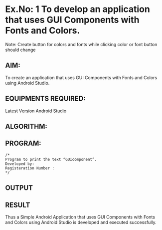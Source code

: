 # Ex.No: 1 To develop an application that uses GUI Components with Fonts and Colors. 
Note: Create button for colors and fonts while clicking color or font button should change 


## AIM:

To create an application that uses GUI Components with Fonts and Colors using Android Studio.

## EQUIPMENTS REQUIRED:

Latest Version Android Studio

## ALGORITHM:


   
## PROGRAM:
```
/*
Program to print the text “GUIcomponent”.
Developed by: 
Registeration Number : 
*/
```

## OUTPUT




## RESULT
Thus a Simple Android Application that uses GUI Components with Fonts and Colors using Android Studio is developed and executed successfully.


